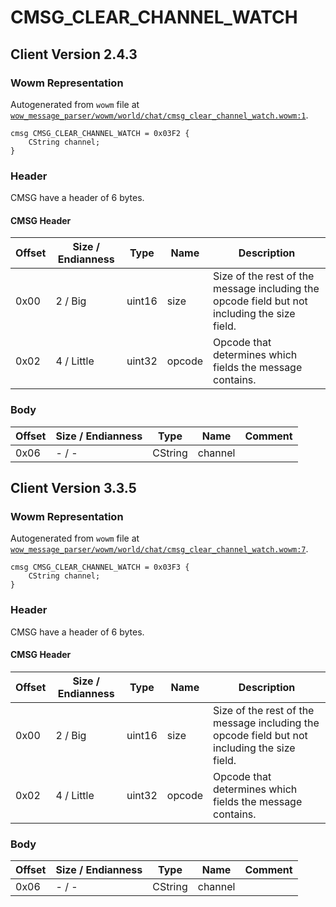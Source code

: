 # CMSG_CLEAR_CHANNEL_WATCH

## Client Version 2.4.3

### Wowm Representation

Autogenerated from `wowm` file at [`wow_message_parser/wowm/world/chat/cmsg_clear_channel_watch.wowm:1`](https://github.com/gtker/wow_messages/tree/main/wow_message_parser/wowm/world/chat/cmsg_clear_channel_watch.wowm#L1).
```rust,ignore
cmsg CMSG_CLEAR_CHANNEL_WATCH = 0x03F2 {
    CString channel;
}
```
### Header

CMSG have a header of 6 bytes.

#### CMSG Header

| Offset | Size / Endianness | Type   | Name   | Description |
| ------ | ----------------- | ------ | ------ | ----------- |
| 0x00   | 2 / Big           | uint16 | size   | Size of the rest of the message including the opcode field but not including the size field.|
| 0x02   | 4 / Little        | uint32 | opcode | Opcode that determines which fields the message contains.|

### Body

| Offset | Size / Endianness | Type | Name | Comment |
| ------ | ----------------- | ---- | ---- | ------- |
| 0x06 | - / - | CString | channel |  |

## Client Version 3.3.5

### Wowm Representation

Autogenerated from `wowm` file at [`wow_message_parser/wowm/world/chat/cmsg_clear_channel_watch.wowm:7`](https://github.com/gtker/wow_messages/tree/main/wow_message_parser/wowm/world/chat/cmsg_clear_channel_watch.wowm#L7).
```rust,ignore
cmsg CMSG_CLEAR_CHANNEL_WATCH = 0x03F3 {
    CString channel;
}
```
### Header

CMSG have a header of 6 bytes.

#### CMSG Header

| Offset | Size / Endianness | Type   | Name   | Description |
| ------ | ----------------- | ------ | ------ | ----------- |
| 0x00   | 2 / Big           | uint16 | size   | Size of the rest of the message including the opcode field but not including the size field.|
| 0x02   | 4 / Little        | uint32 | opcode | Opcode that determines which fields the message contains.|

### Body

| Offset | Size / Endianness | Type | Name | Comment |
| ------ | ----------------- | ---- | ---- | ------- |
| 0x06 | - / - | CString | channel |  |

